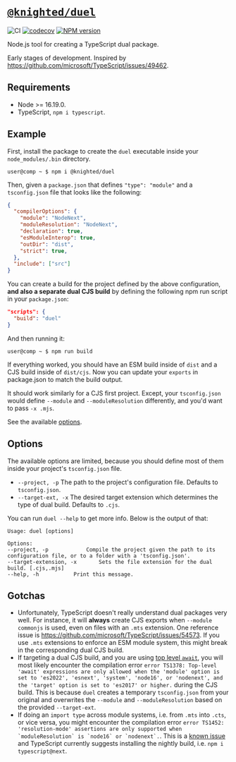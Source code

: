 # [`@knighted/duel`](https://www.npmjs.com/package/@knighted/duel)

![CI](https://github.com/knightedcodemonkey/duel/actions/workflows/ci.yml/badge.svg)
[![codecov](https://codecov.io/gh/knightedcodemonkey/duel/branch/main/graph/badge.svg?token=7K74BRLHFy)](https://codecov.io/gh/knightedcodemonkey/duel)
[![NPM version](https://img.shields.io/npm/v/@knighted/duel.svg)](https://www.npmjs.com/package/@knighted/duel)

Node.js tool for creating a TypeScript dual package.

Early stages of development. Inspired by https://github.com/microsoft/TypeScript/issues/49462.

## Requirements

* Node >= 16.19.0.
* TypeScript, `npm i typescript`.

## Example

First, install the package to create the `duel` executable inside your `node_modules/.bin` directory.

```console
user@comp ~ $ npm i @knighted/duel
```

Then, given a `package.json` that defines `"type": "module"` and  a `tsconfig.json` file that looks like the following:

```json
{
  "compilerOptions": {
    "module": "NodeNext",
    "moduleResolution": "NodeNext",
    "declaration": true,
    "esModuleInterop": true,
    "outDir": "dist",
    "strict": true,
  },
  "include": ["src"]
}
```

You can create a build for the project defined by the above configuration, **and also a separate dual CJS build** by defining the following npm run script in your `package.json`:

```json
"scripts": {
  "build": "duel"
}
```

And then running it:

```console
user@comp ~ $ npm run build
```

If everything worked, you should have an ESM build inside of `dist` and a CJS build inside of `dist/cjs`. Now you can update your `exports` in package.json to match the build output.

It should work similarly for a CJS first project. Except, your `tsconfig.json` would define `--module` and `--moduleResolution` differently, and you'd want to pass `-x .mjs`.

See the available [options](#options).


## Options

The available options are limited, because you should define most of them inside your project's `tsconfig.json` file.

* `--project, -p` The path to the project's configuration file. Defaults to `tsconfig.json`.
* `--target-ext, -x` The desired target extension which determines the type of dual build. Defaults to `.cjs`.

You can run `duel --help` to get more info. Below is the output of that:

```console
Usage: duel [options]

Options:
--project, -p 			 Compile the project given the path to its configuration file, or to a folder with a 'tsconfig.json'.
--target-extension, -x 		 Sets the file extension for the dual build. [.cjs,.mjs]
--help, -h 			 Print this message.
```

## Gotchas

* Unfortunately, TypeScript doesn't really understand dual packages very well. For instance, it will **always** create CJS exports when `--module commonjs` is used, even on files with an `.mts` extension. One reference issue is https://github.com/microsoft/TypeScript/issues/54573. If you use `.mts` extensions to enforce an ESM module system, this might break in the corresponding dual CJS build.
* If targeting a dual CJS build, and you are using [top level `await`](https://developer.mozilla.org/en-US/docs/Web/JavaScript/Reference/Operators/await#top_level_await), you will most likely encounter the compilation error `error TS1378: Top-level 'await' expressions are only allowed when the 'module' option is set to 'es2022', 'esnext', 'system', 'node16', or 'nodenext', and the 'target' option is set to 'es2017' or higher.` during the CJS build. This is because `duel` creates a temporary `tsconfig.json` from your original and overwrites the `--module` and `--moduleResolution` based on the provided `--target-ext`.
* If doing an `import type` across module systems, i.e. from `.mts` into `.cts`, or vice versa, you might encounter the compilation error ``error TS1452: 'resolution-mode' assertions are only supported when `moduleResolution` is `node16` or `nodenext`.``. This is a [known issue](https://github.com/microsoft/TypeScript/issues/49055) and TypeScript currently suggests installing the nightly build, i.e. `npm i typescript@next`.
